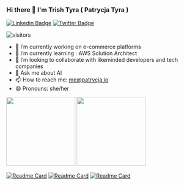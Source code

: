 ### Hi there 👋 I'm Trish Tyra ( Patrycja Tyra )

[![Linkedin Badge](https://img.shields.io/badge/-LinkedIn-0e76a8?style=flat-square&logo=Linkedin&logoColor=white)](https://www.linkedin.com/in/patrycja-tyra-77291524)
[![Twitter Badge](https://img.shields.io/badge/-Twitter-00acee?style=flat-square&logo=Twitter&logoColor=white)](https://twitter.com/patrycja_io)

![visitors](https://visitor-badge.glitch.me/badge?page_id=patrycja-io.patrycja-io)


- 🔭 I’m currently working on e-commerce platforms 
- 🌱 I’m currently learning : AWS Solution Architect
- 👯 I’m looking to collaborate with likeminded developers and tech companies
- 💬 Ask me about AI
- 📫 How to reach me: me@patrycja.io
- 😄 Pronouns: she/her

<p><img height="180em" src="https://github-readme-stats.vercel.app/api?username=patrycja-io&show_icons=true&hide_border=true&&count_private=true&include_all_commits=true&theme=synthwave" />
<img height="180em" src="https://github-readme-stats.vercel.app/api/top-langs/?username=patrycja-io&exclude_repo=KNN-Image-Classification&show_icons=true&hide_border=true&layout=compact&langs_count=8&theme=synthwave"/>

  </p>
  
  [![Readme Card](https://github-readme-stats.vercel.app/api/pin/?username=patrycja-ioa&repo=github-readme-stats)](https://patrycja-io.github.io/CurrencyExchanger/)
   [![Readme Card](https://github-readme-stats.vercel.app/api/pin/?username=patrycja-ioa&repo=github-readme-stats)](https://patrycja-io.github.io/CurrencyExchanger/)
 [![Readme Card](https://github-readme-stats.vercel.app/api/pin/?username=patrycja-ioa&repo=github-readme-stats)](https://patrycja-io.github.io/CurrencyExchanger/)

